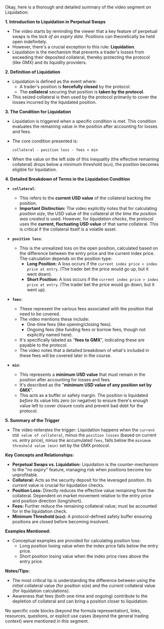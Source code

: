 Okay, here is a thorough and detailed summary of the video segment on Liquidation:

**1. Introduction to Liquidation in Perpetual Swaps**

*   The video starts by reminding the viewer that a key feature of perpetual swaps is the *lack of an expiry date*. Positions can theoretically be held open indefinitely.
*   However, there's a crucial exception to this rule: **Liquidation**.
*   Liquidation is the mechanism that prevents a trader's losses from exceeding their deposited collateral, thereby protecting the protocol (like GMX) and its liquidity providers.

**2. Definition of Liquidation**

*   Liquidation is defined as the event where:
    *   A trader's position is **forcefully closed** by the protocol.
    *   The **collateral** securing that position is **taken by the protocol**.
*   This seized collateral is then used by the protocol primarily to cover the losses incurred by the liquidated position.

**3. The Condition for Liquidation**

*   Liquidation is triggered when a specific condition is met. This condition evaluates the remaining value in the position after accounting for losses and fees.
*   The core condition presented is:

    ```
    collateral - position loss - fees < min
    ```

*   When the value on the left side of this inequality (the effective remaining collateral) drops below a minimum threshold (`min`), the position becomes eligible for liquidation.

**4. Detailed Breakdown of Terms in the Liquidation Condition**

*   **`collateral`**:
    *   This refers to the **current USD value** of the collateral backing the position.
    *   **Important Distinction:** The video explicitly notes that for calculating *position size*, the USD value of the collateral *at the time the position was created* is used. However, for *liquidation checks*, the protocol uses the **current, fluctuating USD value** of that same collateral. This is critical if the collateral itself is a volatile asset.

*   **`position loss`**:
    *   This is the unrealized loss on the open position, calculated based on the difference between the entry price and the current index price. The calculation depends on the position type:
        *   **Long Position:** A loss occurs if the `current index price < index price at entry`. (The trader bet the price would go up, but it went down).
        *   **Short Position:** A loss occurs if the `current index price > index price at entry`. (The trader bet the price would go down, but it went up).

*   **`fees`**:
    *   These represent the various fees associated with the position that need to be covered.
    *   The video mentions these include:
        *   One-time fees (like opening/closing fees).
        *   Ongoing fees (like funding fees or borrow fees, though not explicitly named here).
    *   It's specifically labeled as "**fees to GMX**", indicating these are payable to the protocol.
    *   The video notes that a detailed breakdown of what's included in these fees will be covered later in the course.

*   **`min`**:
    *   This represents a **minimum USD value** that must remain in the position after accounting for losses and fees.
    *   It's described as the "**minimum USD value of any position set by GMX**".
    *   This acts as a buffer or safety margin. The position is liquidated *before* its value hits zero (or negative) to ensure there's enough value left to cover closure costs and prevent bad debt for the protocol.

**5. Summary of the Trigger**

*   The video reiterates the trigger: Liquidation happens when the `current USD value of collateral`, minus the `position losses` (based on current vs. entry price), minus the accumulated `fees`, falls below the `minimum threshold value (min)` set by the GMX protocol.

**Key Concepts and Relationships:**

*   **Perpetual Swaps vs. Liquidation:** Liquidation is the counter-mechanism to the "no expiry" feature, managing risk when positions become too unprofitable.
*   **Collateral:** Acts as the security deposit for the leveraged position. Its *current* value is crucial for liquidation checks.
*   **Position Loss:** Directly reduces the effective value remaining from the collateral. Dependent on market movement relative to the entry price and position direction (long/short).
*   **Fees:** Further reduce the remaining collateral value; must be accounted for in the liquidation check.
*   **Minimum Threshold (`min`):** A protocol-defined safety buffer ensuring positions are closed before becoming insolvent.

**Examples Mentioned:**

*   Conceptual examples are provided for calculating position loss:
    *   Long position losing value when the index price falls below the entry price.
    *   Short position losing value when the index price rises above the entry price.

**Notes/Tips:**

*   The most critical tip is understanding the difference between using the *initial* collateral value (for position size) and the *current* collateral value (for liquidation calculations).
*   Awareness that fees (both one-time and ongoing) contribute to the depletion of collateral and can bring a position closer to liquidation.

No specific code blocks (beyond the formula representation), links, resources, questions, or explicit use cases (beyond the general trading context) were mentioned in this segment.